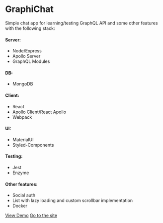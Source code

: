 # GraphiChat 

Simple chat app for learning/testing GraphQL API and some other features with the following stack:

#### Server:
- Node/Express
- Apollo Server
- GraphQL Modules
#### DB:
- MongoDB
#### Client:
- React
- Apollo Client/React Apollo
- Webpack
#### UI:
- MaterialUI
- Styled-Components
#### Testing:
- Jest
- Enzyme
#### Other features:
- Social auth
- List with lazy loading and custom scrollbar implementation
- Docker

[View Demo](https://drive.google.com/open?id=19Sw2f1vi4W_qwe_vle-Ldbes99980ucg)
[Go to the site](https://graphichat.herokuapp.com/)
